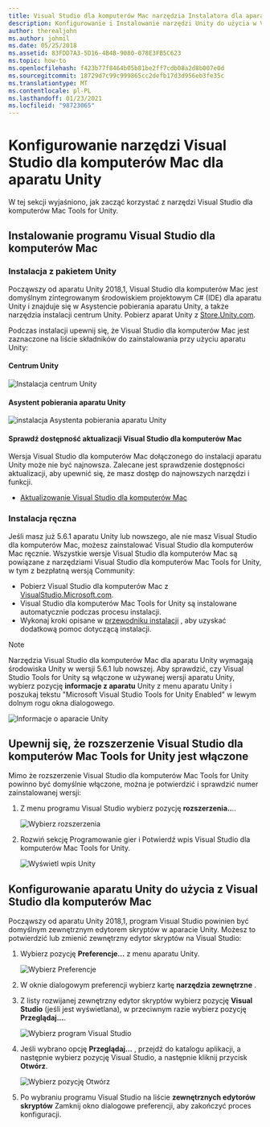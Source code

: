 ```yaml
---
title: Visual Studio dla komputerów Mac narzędzia Instalatora dla aparatu Unity
description: Konfigurowanie i Instalowanie narzędzi Unity do użycia w Visual Studio dla komputerów Mac
author: therealjohn
ms.author: johmil
ms.date: 05/25/2018
ms.assetid: 83FDD7A3-5D16-4B4B-9080-078E3FB5C623
ms.topic: how-to
ms.openlocfilehash: f423b77f8464b05b81be2ff7cdb08a2d8b007e0d
ms.sourcegitcommit: 18729d7c99c999865cc2defb17d3d956eb3fe35c
ms.translationtype: MT
ms.contentlocale: pl-PL
ms.lasthandoff: 01/23/2021
ms.locfileid: "98723065"
---
```

# <a name="set-up-visual-studio-for-mac-tools-for-unity"></a>Konfigurowanie narzędzi Visual Studio dla komputerów Mac dla aparatu Unity

W tej sekcji wyjaśniono, jak zacząć korzystać z narzędzi Visual Studio dla komputerów Mac Tools for Unity.

## <a name="install-visual-studio-for-mac"></a>Instalowanie programu Visual Studio dla komputerów Mac

### <a name="unity-bundled-installation"></a>Instalacja z pakietem Unity

Począwszy od aparatu Unity 2018,1, Visual Studio dla komputerów Mac jest domyślnym zintegrowanym środowiskiem projektowym C# (IDE) dla aparatu Unity i znajduje się w Asystencie pobierania aparatu Unity, a także narzędzia instalacji centrum Unity. Pobierz aparat Unity z [Store.Unity.com](https://store.unity.com/).

Podczas instalacji upewnij się, że Visual Studio dla komputerów Mac jest zaznaczone na liście składników do zainstalowania przy użyciu aparatu Unity:

#### <a name="unity-hub"></a>Centrum Unity

![Instalacja centrum Unity](media/setup-vsmac-tools-unity-image7.png)

#### <a name="unity-download-assistant"></a>Asystent pobierania aparatu Unity

![instalacja Asystenta pobierania aparatu Unity](media/setup-vsmac-tools-unity-image8.png)

#### <a name="check-for-updates-to-visual-studio-for-mac"></a>Sprawdź dostępność aktualizacji Visual Studio dla komputerów Mac

Wersja Visual Studio dla komputerów Mac dołączonego do instalacji aparatu Unity może nie być najnowsza. Zalecane jest sprawdzenie dostępności aktualizacji, aby upewnić się, że masz dostęp do najnowszych narzędzi i funkcji.

* [Aktualizowanie Visual Studio dla komputerów Mac](update.md)

### <a name="manual-installation"></a>Instalacja ręczna

Jeśli masz już 5.6.1 aparatu Unity lub nowszego, ale nie masz Visual Studio dla komputerów Mac, możesz zainstalować Visual Studio dla komputerów Mac ręcznie. Wszystkie wersje Visual Studio dla komputerów Mac są powiązane z narzędziami Visual Studio dla komputerów Mac Tools for Unity, w tym z bezpłatną wersją Community:

* Pobierz Visual Studio dla komputerów Mac z [VisualStudio.Microsoft.com](https://visualstudio.microsoft.com/).
* Visual Studio dla komputerów Mac Tools for Unity są instalowane automatycznie podczas procesu instalacji.
* Wykonaj kroki opisane w [przewodniku instalacji](./installation.md?view=vsmac-2017&preserve-view=true) , aby uzyskać dodatkową pomoc dotyczącą instalacji.

> [!NOTE]
> Narzędzia Visual Studio dla komputerów Mac dla aparatu Unity wymagają środowiska Unity w wersji 5.6.1 lub nowszej. Aby sprawdzić, czy Visual Studio Tools for Unity są włączone w używanej wersji aparatu Unity, wybierz pozycję **informacje z aparatu** Unity z menu aparatu Unity i poszukaj tekstu "Microsoft Visual Studio Tools for Unity Enabled" w lewym dolnym rogu okna dialogowego.
>
> ![Informacje o aparacie Unity](media/setup-vsmac-tools-unity-image3.png)

## <a name="confirm-that-the-visual-studio-for-mac-tools-for-unity-extension-is-enabled"></a>Upewnij się, że rozszerzenie Visual Studio dla komputerów Mac Tools for Unity jest włączone

Mimo że rozszerzenie Visual Studio dla komputerów Mac Tools for Unity powinno być domyślnie włączone, można je potwierdzić i sprawdzić numer zainstalowanej wersji:

1. Z menu programu Visual Studio wybierz pozycję **rozszerzenia..**..

   ![Wybierz rozszerzenia](media/setup-vsmac-tools-unity-image1.png)

2. Rozwiń sekcję Programowanie gier i Potwierdź wpis Visual Studio dla komputerów Mac Tools for Unity.

   ![Wyświetl wpis Unity](media/setup-vsmac-tools-unity-image2.png)

## <a name="configure-unity-for-use-with-visual-studio-for-mac"></a>Konfigurowanie aparatu Unity do użycia z Visual Studio dla komputerów Mac

Począwszy od aparatu Unity 2018,1, program Visual Studio powinien być domyślnym zewnętrznym edytorem skryptów w aparacie Unity. Możesz to potwierdzić lub zmienić zewnętrzny edytor skryptów na Visual Studio:

1. Wybierz pozycję **Preferencje...** z menu aparatu Unity.

   ![Wybierz Preferencje](media/setup-vsmac-tools-unity-image4.png)

2. W oknie dialogowym preferencji wybierz kartę **narzędzia zewnętrzne** .

3. Z listy rozwijanej zewnętrzny edytor skryptów wybierz pozycję **Visual Studio** (jeśli jest wyświetlana), w przeciwnym razie wybierz pozycję **Przeglądaj...**.

   ![Wybierz program Visual Studio](media/setup-vsmac-tools-unity-image5.png)

4. Jeśli wybrano opcję **Przeglądaj...** , przejdź do katalogu aplikacji, a następnie wybierz pozycję Visual Studio, a następnie kliknij przycisk **Otwórz**.

   ![Wybierz pozycję Otwórz](media/setup-vsmac-tools-unity-image6.png)

5. Po wybraniu programu Visual Studio na liście **zewnętrznych edytorów skryptów** Zamknij okno dialogowe preferencji, aby zakończyć proces konfiguracji.